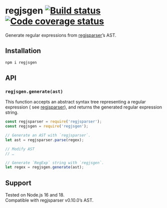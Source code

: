 # regjsgen [![Build status][ci-img]][ci] [![Code coverage status][codecov-img]][codecov]

Generate regular expressions from [regjsparser][regjsparser]’s AST.

## Installation

```sh
npm i regjsgen
```

## API

### `regjsgen.generate(ast)`

This function accepts an abstract syntax tree representing a regular expression (
see [regjsparser][regjsparser]), and returns the generated regular expression string.

```js
const regjsparser = require('regjsparser');
const regjsgen = require('regjsgen');

// Generate an AST with `regjsparser`.
let ast = regjsparser.parse(regex);

// Modify AST
// …

// Generate `RegExp` string with `regjsgen`.
let regex = regjsgen.generate(ast);
```

## Support

Tested on Node.js 16 and 18.<br>
Compatible with regjsparser v0.10.0’s AST.


[ci]: https://github.com/bnjmnt4n/regjsgen/actions

[ci-img]: https://github.com/bnjmnt4n/regjsgen/workflows/Node.js%20CI/badge.svg

[codecov]: https://codecov.io/gh/bnjmnt4n/regjsgen

[codecov-img]: https://codecov.io/gh/bnjmnt4n/regjsgen/branch/main/graph/badge.svg

[regjsparser]: https://github.com/jviereck/regjsparser
